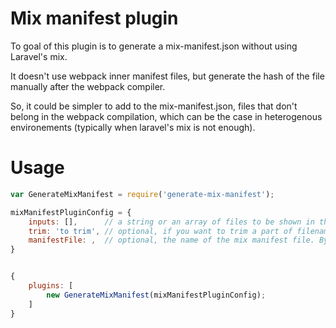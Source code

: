 # Mix manifest plugin

To goal of this plugin is to generate a mix-manifest.json
without using Laravel's mix.

It doesn't use webpack inner manifest files, but generate the hash
of the file manually after the webpack compiler.

So, it could be simpler to add to the mix-manifest.json, files
that don't belong in the webpack compilation, which can be
the case in heterogenous environements (typically when laravel's mix
is not enough).

# Usage

```js
var GenerateMixManifest = require('generate-mix-manifest');

mixManifestPluginConfig = {
    inputs: [],      // a string or an array of files to be shown in the manifest
    trim: 'to trim', // optional, if you want to trim a part of filename in output
    manifestFile: ,  // optional, the name of the mix manifest file. By default 'mix-manifest.json'
}


{
    plugins: [
        new GenerateMixManifest(mixManifestPluginConfig);
    ]
}
```
